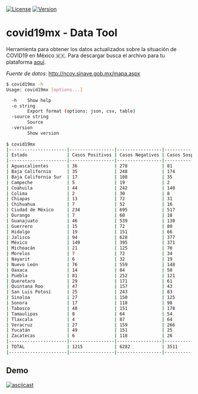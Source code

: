 [![License](https://img.shields.io/badge/License-Apache2-blue.svg)](https://www.apache.org/licenses/LICENSE-2.0)
[![Version](https://d25lcipzij17d.cloudfront.net/badge.svg?id=go&type=5&v=0.1.0)](https://github.com/wallyqs/covid19mx/releases/tag/v0.1.0)

# covid19mx - Data Tool

Herramienta para obtener los datos actualizados sobre la situación de COVID19 en México 🇲🇽. Para descargar busca el archivo para tu plataforma [aquí](https://github.com/wallyqs/covid19mx/releases).

*Fuente de datos*: http://ncov.sinave.gob.mx/mapa.aspx

```sh
$ covid19mx -h
Usage: covid19mx [options...]

  -h	Show help
  -o string
    	Export format (options: json, csv, table)
  -source string
    	Source
  -version
    	Show version
      
$ covid19mx
|----------------------|-----------------|-----------------|-------------------|---------|
| Estado               | Casos Positivos | Casos Negativos | Casos Sospechosos | Decesos |
|----------------------|-----------------|-----------------|-------------------|---------|
| Aguascalientes       | 36              | 278             | 81                | 0       |
| Baja California      | 35              | 248             | 174               | 0       |
| Baja California Sur  | 17              | 108             | 35                | 0       |
| Campeche             | 5               | 19              | 2                 | 0       |
| Coahuila             | 44              | 242             | 140               | 1       |
| Colima               | 2               | 30              | 8                 | 0       |
| Chiapas              | 13              | 72              | 31                | 0       |
| Chihuahua            | 7               | 52              | 16                | 0       |
| Ciudad de México     | 234             | 695             | 517               | 8       |
| Durango              | 7               | 60              | 18                | 1       |
| Guanajuato           | 46              | 539             | 130               | 0       |
| Guerrero             | 15              | 72              | 80                | 0       |
| Hidalgo              | 19              | 151             | 66                | 3       |
| Jalisco              | 94              | 628             | 377               | 3       |
| México               | 149             | 395             | 371               | 1       |
| Michoacán            | 21              | 125             | 70                | 1       |
| Morelos              | 7               | 72              | 34                | 1       |
| Nayarit              | 6               | 32              | 19                | 0       |
| Nuevo León           | 76              | 559             | 148               | 0       |
| Oaxaca               | 14              | 84              | 50                | 1       |
| Puebla               | 81              | 252             | 121               | 1       |
| Queretaro            | 29              | 171             | 61                | 1       |
| Quintana Roo         | 47              | 157             | 43                | 1       |
| San Luis Potosí      | 25              | 243             | 83                | 2       |
| Sinaloa              | 27              | 150             | 125               | 3       |
| Sonora               | 17              | 118             | 98                | 0       |
| Tabasco              | 48              | 151             | 178               | 0       |
| Tamaulipas           | 8               | 64              | 54                | 0       |
| Tlaxcala             | 4               | 87              | 64                | 0       |
| Veracruz             | 27              | 159             | 266               | 1       |
| Yucatán              | 49              | 151             | 25                | 0       |
| Zacatecas            | 6               | 118             | 26                | 0       |
|----------------------|-----------------|-----------------|-------------------|---------|
| TOTAL                | 1215            | 6282            | 3511              | 29      |
|----------------------|-----------------|-----------------|-------------------|---------|
```

## Demo

[![asciicast](https://asciinema.org/a/hzXbEACTJDSlY9jgzNvBKdQzm.svg)](https://asciinema.org/a/hzXbEACTJDSlY9jgzNvBKdQzm)
